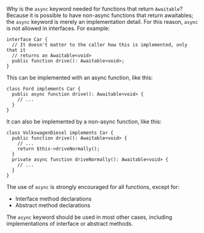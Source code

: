 Why is the `async` keyword needed for functions that return `Awaitable`? Because it is possible to have non-async functions that
return awaitables; the `async` keyword is merely an implementation detail. For this reason, `async` is not allowed in interfaces. For example:

```car.interface.inc.hack no-auto-output
interface Car {
  // It doesn't matter to the caller how this is implemented, only that it
  // returns an Awaitable<void>
  public function drive(): Awaitable<void>;
}
```

This can be implemented with an async function, like this:

```car.async-impl.hack no-auto-output
class Ford implements Car {
  public async function drive(): Awaitable<void> {
    // ...
  }
}
```

It can also be implemented by a non-async function, like this:

```car.non-async-impl.hack no-auto-output
class VolkswagenDiesel implements Car {
  public function drive(): Awaitable<void> {
    // ...
    return $this->driveNormally();
  }
  private async function driveNormally(): Awaitable<void> {
    // ...
  }
}
```

The use of `async` is strongly encouraged for all functions, except for:
- Interface method declarations
- Abstract method declarations

The `async` keyword should be used in most other cases, including implementations of interface or abstract methods.

